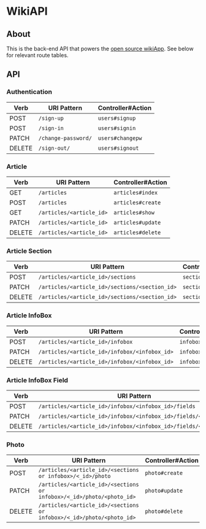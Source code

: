 # WikiAPI

## About

This is the back-end API that powers the <a href="https://github.com/cooperwhitley/wikiApp">open source wikiApp</a>. See below for relevant route tables.

## API

### Authentication

| Verb   | URI Pattern            | Controller#Action |
|--------|------------------------|-------------------|
| POST   | `/sign-up`             | `users#signup`    |
| POST   | `/sign-in`             | `users#signin`    |
| PATCH  | `/change-password/` | `users#changepw`  |
| DELETE | `/sign-out/`        | `users#signout`   |

### Article

| Verb   | URI Pattern            | Controller#Action |
|--------|------------------------|-------------------|
| GET   | `/articles`             | `articles#index`    |
| POST   | `/articles`             | `articles#create`    |
| GET  | `/articles/<article_id>` | `articles#show`  |
| PATCH  | `/articles/<article_id>` | `articles#update`  |
| DELETE | `/articles/<article_id>`        | `articles#delete`   |

### Article Section

| Verb   | URI Pattern            | Controller#Action |
|--------|------------------------|-------------------|
| POST   | `/articles/<article_id>/sections`             | `section#create`    |
| PATCH  | `/articles/<article_id>/sections/<section_id>` | `section#update`  |
| DELETE | `/articles/<article_id>/sections/<section_id>`| `section#delete`   |

### Article InfoBox

| Verb   | URI Pattern            | Controller#Action |
|--------|------------------------|-------------------|
| POST   | `/articles/<article_id>/infobox`     | `infobox#create`    |
| PATCH  | `/articles/<article_id>/infobox/<infobox_id>` | `infobox#update`  |
| DELETE | `/articles/<article_id>/infobox/<infobox_id>`| `infobox#delete`   |

### Article InfoBox Field

| Verb   | URI Pattern            | Controller#Action |
|--------|------------------------|-------------------|
| POST   | `/articles/<article_id>/infobox/<infobox_id>/fields`     | `infofield#create`    |
| PATCH  | `/articles/<article_id>/infobox/<infobox_id>/fields/<field_id>` | `infofield#update`  |
| DELETE | `/articles/<article_id>/infobox/<infobox_id>/fields/<field_id>`| `infofield#delete`   |

### Photo

| Verb   | URI Pattern            | Controller#Action |
|--------|------------------------|-------------------|
| POST   | `/articles/<article_id>/<sections or infobox>/<_id>/photo`     | `photo#create`    |
| PATCH  | `/articles/<article_id>/<sections or infobox>/<_id>/photo/<photo_id>` | `photo#update`  |
| DELETE | `/articles/<article_id>/<sections or infobox>/<_id>/photo/<photo_id>`| `photo#delete`   |